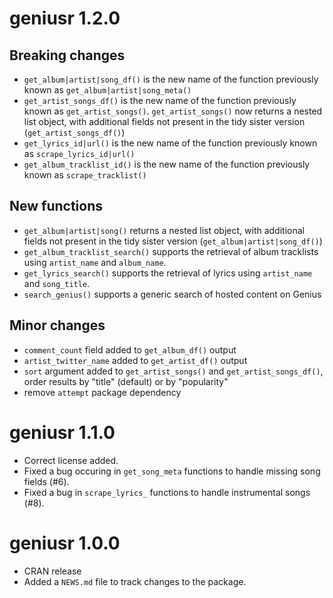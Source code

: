 # geniusr 1.2.0

## Breaking changes

- `get_album|artist|song_df()` is the new name of the function previously known as `get_album|artist|song_meta()`
- `get_artist_songs_df()` is the new name of the function previously known as `get_artist_songs()`. `get_artist_songs()` now returns a nested list object, with additional fields not present in the tidy sister version (`get_artist_songs_df()`)
- `get_lyrics_id|url()` is the new name of the function previously known as `scrape_lyrics_id|url()`
- `get_album_tracklist_id()` is the new name of the function previously known as `scrape_tracklist()`

## New functions

- `get_album|artist|song()` returns a nested list object, with additional fields not present in the tidy sister version (`get_album|artist|song_df()`)
- `get_album_tracklist_search()` supports the retrieval of album tracklists using `artist_name` and `album_name`.
- `get_lyrics_search()` supports the retrieval of lyrics using `artist_name` and `song_title`.
- `search_genius()` supports a generic search of hosted content on Genius

## Minor changes

- `comment_count` field added to `get_album_df()` output
- `artist_twitter_name` added to `get_artist_df()` output
- `sort` argument added to `get_artist_songs()` and `get_artist_songs_df()`, order results by "title" (default) or by "popularity"
- remove `attempt` package dependency

# geniusr 1.1.0

- Correct license added.
- Fixed a bug occuring in `get_song_meta` functions to handle missing song fields (#6).
- Fixed a bug in `scrape_lyrics_` functions to handle instrumental songs (#8).

# geniusr 1.0.0

- CRAN release
- Added a `NEWS.md` file to track changes to the package.
